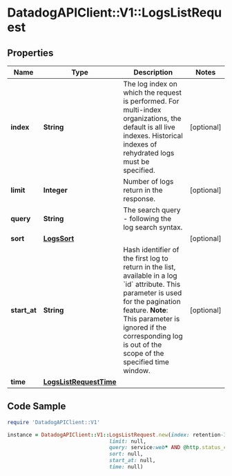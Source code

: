 # DatadogAPIClient::V1::LogsListRequest

## Properties

Name | Type | Description | Notes
------------ | ------------- | ------------- | -------------
**index** | **String** | The log index on which the request is performed. For multi-index organizations, the default is all live indexes. Historical indexes of rehydrated logs must be specified. | [optional] 
**limit** | **Integer** | Number of logs return in the response. | [optional] 
**query** | **String** | The search query - following the log search syntax. | 
**sort** | [**LogsSort**](LogsSort.md) |  | [optional] 
**start_at** | **String** | Hash identifier of the first log to return in the list, available in a log &#x60;id&#x60; attribute. This parameter is used for the pagination feature.  **Note**: This parameter is ignored if the corresponding log is out of the scope of the specified time window. | [optional] 
**time** | [**LogsListRequestTime**](LogsListRequestTime.md) |  | 

## Code Sample

```ruby
require 'DatadogAPIClient::V1'

instance = DatadogAPIClient::V1::LogsListRequest.new(index: retention-3,retention-15,
                                 limit: null,
                                 query: service:web* AND @http.status_code:[200 TO 299],
                                 sort: null,
                                 start_at: null,
                                 time: null)
```


